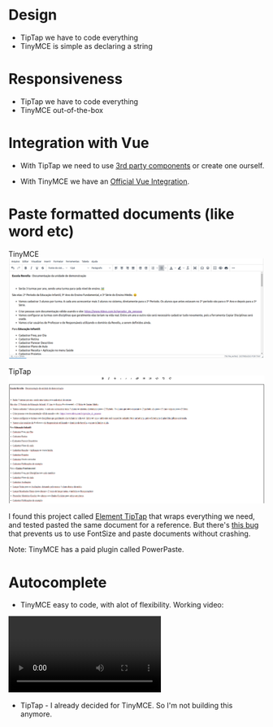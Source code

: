 # Design

- TipTap we have to code everything
- TinyMCE is simple as declaring a string

# Responsiveness

- TipTap we have to code everything
- TinyMCE out-of-the-box

# Integration with Vue

- With TipTap we need to use [3rd party components](https://github.com/Leecason/element-tiptap) or create one ourself.

- With TinyMCE we have an [Official Vue Integration](https://github.com/tinymce/tinymce-vue).

# Paste formatted documents (like word etc)

TinyMCE
![image](doc-TinyMCE.png)

TipTap
![image](doc-tiptap.png)

I found this project called [Element TipTap](https://github.com/Leecason/element-tiptap) that wraps everything we need, and tested pasted the same document for a reference. But there's [this bug](https://github.com/Leecason/element-tiptap/issues/170) that prevents us to use FontSize and paste documents without crashing.

Note: TinyMCE has a paid plugin called PowerPaste.

# Autocomplete

- TinyMCE easy to code, with alot of flexibility. Working video:

![video](tiny-auto.mp4)

- TipTap - I already decided for TinyMCE. So I'm not building this anymore.



